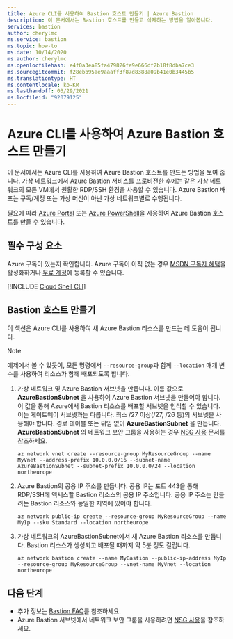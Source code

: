 ```yaml
---
title: Azure CLI를 사용하여 Bastion 호스트 만들기 | Azure Bastion
description: 이 문서에서는 Bastion 호스트를 만들고 삭제하는 방법을 알아봅니다.
services: bastion
author: cherylmc
ms.service: bastion
ms.topic: how-to
ms.date: 10/14/2020
ms.author: cherylmc
ms.openlocfilehash: e4f0a3ea85fa479826fe9e666df2b18f8dba7ce3
ms.sourcegitcommit: f28ebb95ae9aaaff3f87d8388a09b41e0b3445b5
ms.translationtype: HT
ms.contentlocale: ko-KR
ms.lasthandoff: 03/29/2021
ms.locfileid: "92079125"
---
```

# <a name="create-an-azure-bastion-host-using-azure-cli"></a>Azure CLI를 사용하여 Azure Bastion 호스트 만들기

이 문서에서는 Azure CLI를 사용하여 Azure Bastion 호스트를 만드는 방법을 보여 줍니다. 가상 네트워크에서 Azure Bastion 서비스를 프로비전한 후에는 같은 가상 네트워크의 모든 VM에서 원활한 RDP/SSH 환경을 사용할 수 있습니다. Azure Bastion 배포는 구독/계정 또는 가상 머신이 아닌 가상 네트워크별로 수행됩니다.

필요에 따라 [Azure Portal](./tutorial-create-host-portal.md) 또는 [Azure PowerShell](bastion-create-host-powershell.md)을 사용하여 Azure Bastion 호스트를 만들 수 있습니다.

## <a name="prerequisites"></a>필수 구성 요소

Azure 구독이 있는지 확인합니다. Azure 구독이 아직 없는 경우 [MSDN 구독자 혜택](https://azure.microsoft.com/pricing/member-offers/msdn-benefits-details)을 활성화하거나 [무료 계정](https://azure.microsoft.com/pricing/free-trial)에 등록할 수 있습니다.

[!INCLUDE [Cloud Shell CLI](../../includes/vpn-gateway-cloud-shell-cli.md)]

## <a name="create-a-bastion-host"></a><a name="createhost"></a>Bastion 호스트 만들기

이 섹션은 Azure CLI를 사용하여 새 Azure Bastion 리소스를 만드는 데 도움이 됩니다.

> [!NOTE]
> 예제에서 볼 수 있듯이, 모든 명령에서 `--resource-group`과 함께 `--location` 매개 변수를 사용하여 리소스가 함께 배포되도록 합니다.

1. 가상 네트워크 및 Azure Bastion 서브넷을 만듭니다. 이름 값으로 **AzureBastionSubnet** 을 사용하여 Azure Bastion 서브넷을 만들어야 합니다. 이 값을 통해 Azure에서 Bastion 리소스를 배포할 서브넷을 인식할 수 있습니다. 이는 게이트웨이 서브넷과는 다릅니다. 최소 /27 이상(/27, /26 등)의 서브넷을 사용해야 합니다. 경로 테이블 또는 위임 없이 **AzureBastionSubnet** 을 만듭니다. **AzureBastionSubnet** 의 네트워크 보안 그룹을 사용하는 경우 [NSG 사용](bastion-nsg.md) 문서를 참조하세요.

   ```azurecli-interactive
   az network vnet create --resource-group MyResourceGroup --name MyVnet --address-prefix 10.0.0.0/16 --subnet-name AzureBastionSubnet --subnet-prefix 10.0.0.0/24 --location northeurope
   ```

2. Azure Bastion의 공용 IP 주소를 만듭니다. 공용 IP는 포트 443을 통해 RDP/SSH에 액세스할 Bastion 리소스의 공용 IP 주소입니다. 공용 IP 주소는 만들려는 Bastion 리소스와 동일한 지역에 있어야 합니다.

   ```azurecli-interactive
   az network public-ip create --resource-group MyResourceGroup --name MyIp --sku Standard --location northeurope
   ```

3. 가상 네트워크의 AzureBastionSubnet에서 새 Azure Bastion 리소스를 만듭니다. Bastion 리소스가 생성되고 배포될 때까지 약 5분 정도 걸립니다.

   ```azurecli-interactive
   az network bastion create --name MyBastion --public-ip-address MyIp --resource-group MyResourceGroup --vnet-name MyVnet --location northeurope
   ```

## <a name="next-steps"></a>다음 단계

* 추가 정보는 [Bastion FAQ](bastion-faq.md)를 참조하세요.
* Azure Bastion 서브넷에서 네트워크 보안 그룹을 사용하려면 [NSG 사용](bastion-nsg.md)을 참조하세요.
